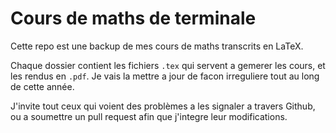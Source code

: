 # Cours de maths de terminale

Cette repo est une backup de mes cours de maths transcrits en LaTeX.

Chaque dossier contient les fichiers `.tex` qui servent a gemerer les cours, et les rendus en `.pdf`.
Je vais la mettre a jour de facon irreguliere tout au long de cette année.

J'invite tout ceux qui voient des problèmes a les signaler a travers Github, ou a soumettre un pull request afin que j'integre leur modifications.

